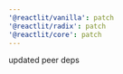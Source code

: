 ```yaml
---
'@reactlit/vanilla': patch
'@reactlit/radix': patch
'@reactlit/core': patch
---
```


updated peer deps
